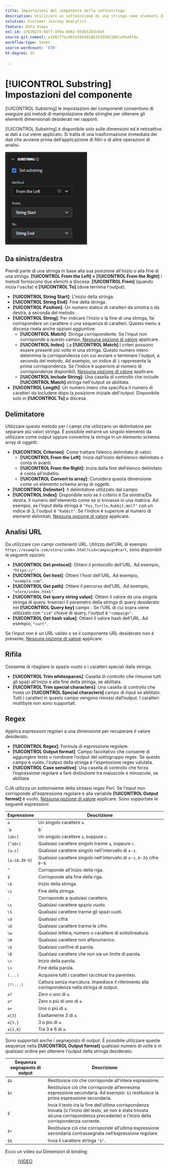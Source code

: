 ```yaml
---
title: Impostazioni del componente della sottostringa
description: Utilizzare un sottoinsieme di una stringa come elementi dimensionali.
solution: Customer Journey Analytics
feature: Data Views
exl-id: a763027e-68f7-4f0a-8082-85db5283c8e3
source-git-commit: e1d8cffac907e1043d18b1939585108ce95a0fda
workflow-type: tm+mt
source-wordcount: '839'
ht-degree: 5%

---
```


# [!UICONTROL Substring] Impostazioni del componente

[!UICONTROL Substring] le impostazioni dei componenti consentono di eseguire più metodi di manipolazione delle stringhe per ottenere gli elementi dimensionali desiderati nei rapporti.

[!UICONTROL Substring] è disponibile solo sulle dimensioni ed è retroattivo ai dati a cui viene applicato. Si tratta di una trasformazione immediata dei dati che avviene prima dell’applicazione di filtri o di altre operazioni di analisi.

![Impostazioni della sottostringa](../assets/substring-settings.png)

## Da sinistra/destra

Prendi parte di una stringa in base alla sua posizione all’inizio o alla fine di una stringa. **[!UICONTROL From the Left]** e **[!UICONTROL From the Right]** i metodi forniscono due elenchi a discesa: **[!UICONTROL From]** (quando inizia l&#39;uscita) e **[!UICONTROL To]** (dove termina l&#39;output).

* **[!UICONTROL String Start]**: L&#39;inizio della stringa.
* **[!UICONTROL String End]**: Fine della stringa.
* **[!UICONTROL Position]**: Un numero statico di caratteri da sinistra o da destra, a seconda del metodo .
* **[!UICONTROL String]**: Per indicare l’inizio o la fine di una stringa, fai corrispondere un carattere o una sequenza di caratteri. Questo menu a discesa rivela anche opzioni aggiuntive:
   * **[!UICONTROL Match]**: Stringa corrispondente. Se l’input non corrisponde a questo campo, [Nessuna opzione di valore](no-value-options.md) applicare.
   * **[!UICONTROL Index]**: La **[!UICONTROL Match]** I criteri possono essere presenti più volte in una stringa. Questo numero intero determina la corrispondenza con cui avviare o terminare l&#39;output, a seconda del metodo. Ad esempio, un indice di `1` rappresenta la prima corrispondenza. Se l&#39;indice è superiore al numero di corrispondenze disponibili, [Nessuna opzione di valore](no-value-options.md) applicare.
   * **[!UICONTROL Include String]**: Una casella di controllo che include **[!UICONTROL Match]** stringa nell&#39;output se abilitata.
* **[!UICONTROL Length]**: Un numero intero che specifica il numero di caratteri da includere dopo la posizione iniziale dell&#39;output. Disponibile solo in **[!UICONTROL To]** a discesa.

## Delimitatore

Utilizzare questo metodo per i campi che utilizzano un delimitatore per separare più valori stringa. È possibile estrarre un singolo elemento da utilizzare come output oppure convertire la stringa in un elemento schema array di oggetti.

* **[!UICONTROL Criterion]**: Come trattare l’elenco delimitato di valori.
   * **[!UICONTROL From the Left]**: Inizia dall’inizio dell’elenco delimitato e conta in avanti.
   * **[!UICONTROL From the Right]**: Inizia dalla fine dell’elenco delimitato e conta all’indietro.
   * **[!UICONTROL Convert to array]**: Considera questa dimensione come un elemento schema array di oggetti.
* **[!UICONTROL Delimiter]**: Il delimitatore utilizzato dal campo.
* **[!UICONTROL Index]**: Disponibile solo se il criterio è Da sinistra/Da destra. Il numero dell&#39;elemento come se si trovasse in una matrice. Ad esempio, se l’input della stringa è `"Fox,Turtle,Rabbit,Wolf"` con un indice di 3, l&#39;output è `"Rabbit"`. Se l&#39;indice è superiore al numero di elementi delimitati, [Nessuna opzione di valore](no-value-options.md) applicare.

## Analisi URL

Da utilizzare con campi contenenti URL. Utilizzo dell’URL di esempio `https://example.com/store/index.html?cid=campaign#cart`, sono disponibili le seguenti opzioni:

* **[!UICONTROL Get protocol]**: Ottieni il protocollo dell’URL. Ad esempio, `"https://"`.
* **[!UICONTROL Get host]**: Ottieni l&#39;host dell&#39;URL. Ad esempio, `"example.com"`.
* **[!UICONTROL Get path]**: Ottieni il percorso dell’URL. Ad esempio, `"store/index.html"`.
* **[!UICONTROL Get query string value]**: Ottieni il valore da una singola stringa di query. Inserisci il parametro della stringa di query desiderato nel **[!UICONTROL Query key]** campo . Se l&#39;URL di cui sopra viene utilizzato con `"cid"` chiave di query, l&#39;output è `"campaign"`.
* **[!UICONTROL Get hash value]**: Ottieni il valore hash dell’URL. Ad esempio, `"cart"`.

Se l’input non è un URL valido o se il componente URL desiderato non è presente, [Nessuna opzione di valore](no-value-options.md) applicare.

## Rifila

Consente di ritagliare lo spazio vuoto o i caratteri speciali dalla stringa.

* **[!UICONTROL Trim whitespaces]**: Casella di controllo che rimuove tutti gli spazi all’inizio e alla fine della stringa, se abilitata.
* **[!UICONTROL Trim special characters]**: Una casella di controllo che rivela un **[!UICONTROL Special characters]** campo di input se abilitato. Tutti i caratteri in questo campo vengono rimossi dall’output. I caratteri multibyte non sono supportati.

## Regex

Applica espressioni regolari a una dimensione per recuperare il valore desiderato.

* **[!UICONTROL Regex]**: Formula di espressione regolare.
* **[!UICONTROL Output format]**: Campo facoltativo che consente di aggiungere testo o riordinare l’output del sottogruppo regex. Se questo campo è vuoto, l&#39;output della stringa è l&#39;espressione regex valutata.
* **[!UICONTROL Case sensitive]**: Una casella di controllo che forza l’espressione regolare a fare distinzione tra maiuscole e minuscole, se abilitata.

CJA utilizza un sottoinsieme della sintassi regex Perl. Se l’input non corrisponde all’espressione regolare e alla variabile **[!UICONTROL Output format]** è vuoto, [Nessuna opzione di valore](no-value-options.md) applicare. Sono supportate le seguenti espressioni:

| Espressione | Descrizione |
| --- | --- |
| `a` | Un singolo carattere `a`. |
| `a|b` | Un singolo carattere `a` o `b`. |
| `[abc]` | Un singolo carattere `a`, `b`oppure `c`. |
| `[^abc]` | Qualsiasi carattere singolo tranne `a`, `b`oppure `c`. |
| `[a-z]` | Qualsiasi carattere singolo nell&#39;intervallo di `a`-`z`. |
| `[a-zA-Z0-9]` | Qualsiasi carattere singolo nell&#39;intervallo di `a`-`z`, `A`-`Z`o cifre `0`-`9`. |
| `^` | Corrisponde all’inizio della riga. |
| `$` | Corrisponde alla fine della riga. |
| `\A` | Inizio della stringa. |
| `\z` | Fine della stringa. |
| `.` | Corrisponde a qualsiasi carattere. |
| `\s` | Qualsiasi carattere spazio vuoto. |
| `\S` | Qualsiasi carattere tranne gli spazi vuoti. |
| `\d` | Qualsiasi cifra. |
| `\D` | Qualsiasi carattere tranne le cifre. |
| `\w` | Qualsiasi lettera, numero o carattere di sottolineatura. |
| `\W` | Qualsiasi carattere non alfanumerico. |
| `\b` | Qualsiasi confine di parola. |
| `\B` | Qualsiasi carattere che non sia un limite di parola. |
| `\<` | Inizio della parola. |
| `\>` | Fine della parola. |
| `(...)` | Acquisire tutti i caratteri racchiusi tra parentesi. |
| `(?:...)` | Cattura senza marcatura. Impedisce il riferimento alla corrispondenza nella stringa di output. |
| `a?` | Zero o uno di `a`. |
| `a*` | Zero o più di uno di `a`. |
| `a+` | Uno o più di `a`. |
| `a{3}` | Esattamente 3 di `a`. |
| `a{3,}` | 3 o più di `a`. |
| `a{3,6}` | Tra 3 e 6 di `a`. |

Sono supportati anche i segnaposto di output. È possibile utilizzare queste sequenze nella **[!UICONTROL Output format]** qualsiasi numero di volte e in qualsiasi ordine per ottenere l&#39;output della stringa desiderato.

| Sequenza segnaposto di output | Descrizione |
| --- | --- |
| `$&` | Restituisce ciò che corrisponde all’intera espressione. |
| `$n` | Restituisce ciò che corrisponde all’ennesima espressione secondaria. Ad esempio: `$1` restituisce la prima espressione secondaria. |
| ``$` `` | Invia il testo tra la fine dell’ultima corrispondenza trovata (o l’inizio del testo, se non è stata trovata alcuna corrispondenza precedente) e l’inizio della corrispondenza corrente. |
| `$+` | Restituisce ciò che corrisponde all’ultima espressione secondaria contrassegnata nell’espressione regolare. |
| `$$` | Invia il carattere stringa `"$"`. |

Ecco un video sui Dimension di binding:

>[!VIDEO](https://video.tv.adobe.com/v/342694/?quality=12)
